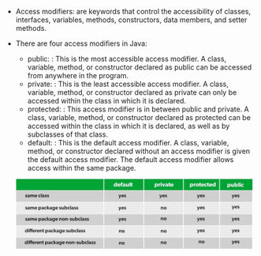 - Access modifiers: are keywords that control the accessibility of classes, interfaces, variables, methods, constructors, data members, and setter methods.
- There are four access modifiers in Java:
	- public: : This is the most accessible access modifier. A class, variable, method, or constructor declared as public can be accessed from anywhere in the program.
	- private: : This is the least accessible access modifier. A class, variable, method, or constructor declared as private can only be accessed within the class in which it is declared.
	- protected: : This access modifier is in between public and private. A class, variable, method, or constructor declared as protected can be accessed within the class in which it is declared, as well as by subclasses of that class.
	- default: : This is the default access modifier. A class, variable, method, or constructor declared without an access modifier is given the default access modifier. The default access modifier allows access within the same package.


	![](src/access_modifier_img.png)
